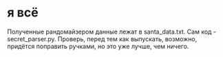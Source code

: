 # я всё
Полученные рандомайзером данные лежат в santa_data.txt. Сам код - secret_parser.py. 
Проверь, перед тем как выпускать, возможно, придётся поправить ручками, но это уже лучше, чем ничего.
